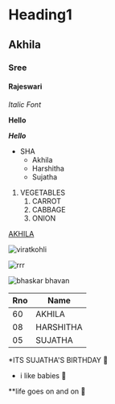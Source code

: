 # Heading1
## Akhila
### Sree
#### Rajeswari
*Italic Font*

**Hello**

***Hello***
* SHA
  * Akhila
  * Harshitha
  * Sujatha
1. VEGETABLES
    1. CARROT 
    2. CABBAGE
    3. ONION
   
[AKHILA](https://www.google.com/search?channel=fs&client=ubuntu&q=GOOGLE)

![viratkohli](https://c.ndtvimg.com/2021-07/gqfa8nco_virat-kohli-with-vamika_625x300_11_July_21.jpg)

![rrr](https://akm-img-a-in.tosshub.com/indiatoday/images/story/202111/RRR_trailer_December_3_1200x768.jpeg?n0R1w.gMjxfayy7t0obt7IYib7nGa170&size=770:433)

![bhaskar bhavan](https://content3.jdmagicbox.com/comp/vijayawada/f4/0866px866.x866.180814224333.v9f4/catalogue/sri-chaitanya-junior-college-and-iit-academy-patamatalanka-vijayawada-junior-colleges-psk5wzae9p.jpg)

Rno|Name
----|----
60|AKHILA
08|HARSHITHA
05|SUJATHA

*ITS SUJATHA'S BIRTHDAY 🥳

* i like babies 👶

**life goes on and on 🐤
